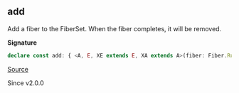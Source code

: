 ## add

Add a fiber to the FiberSet. When the fiber completes, it will be removed.

**Signature**

```ts
declare const add: { <A, E, XE extends E, XA extends A>(fiber: Fiber.RuntimeFiber<XA, XE>, options?: { readonly propagateInterruption?: boolean | undefined; } | undefined): (self: FiberSet<A, E>) => Effect.Effect<void>; <A, E, XE extends E, XA extends A>(self: FiberSet<A, E>, fiber: Fiber.RuntimeFiber<XA, XE>, options?: { readonly propagateInterruption?: boolean | undefined; } | undefined): Effect.Effect<void>; }
```

[Source](https://github.com/Effect-TS/effect/tree/main/packages/effect/src/FiberSet.ts#L242)

Since v2.0.0